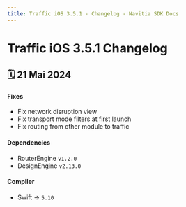 ```yaml
---
title: Traffic iOS 3.5.1 - Changelog - Navitia SDK Docs
---
```


# Traffic iOS 3.5.1 Changelog

<h2>🗓 21 Mai 2024</h2>

#### Fixes
- Fix network disruption view
- Fix transport mode filters at first launch
- Fix routing from other module to traffic

#### Dependencies
 - RouterEngine `v1.2.0`
 - DesignEngine `v2.13.0`

#### Compiler
-  Swift -> `5.10`
